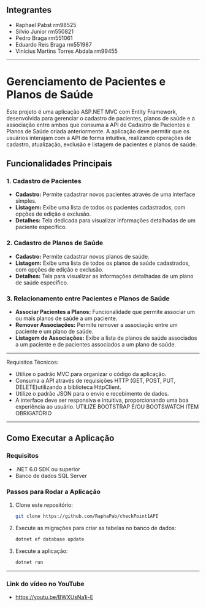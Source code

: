 ## Integrantes
- Raphael Pabst rm98525
- Silvio Junior rm550821
- Pedro Braga rm551061
- Eduardo Reis Braga rm551987
- Vinícius Martins Torres Abdala rm99455

---

# Gerenciamento de Pacientes e Planos de Saúde

Este projeto é uma aplicação ASP.NET MVC com Entity Framework, desenvolvida para gerenciar o cadastro de pacientes, planos de saúde e a associação entre ambos que consuma a API de Cadastro de Pacientes e Planos de Saúde criada anteriormente. A aplicação deve permitir que os usuários interajam com a API de forma intuitiva, realizando operações de cadastro, atualização, exclusão e listagem de pacientes e planos de saúde.

## Funcionalidades Principais

### 1. Cadastro de Pacientes
- **Cadastro:** Permite cadastrar novos pacientes através de uma interface simples.
- **Listagem:** Exibe uma lista de todos os pacientes cadastrados, com opções de edição e exclusão.
- **Detalhes:** Tela dedicada para visualizar informações detalhadas de um paciente específico.

### 2. Cadastro de Planos de Saúde
- **Cadastro:** Permite cadastrar novos planos de saúde.
- **Listagem:** Exibe uma lista de todos os planos de saúde cadastrados, com opções de edição e exclusão.
- **Detalhes:** Tela para visualizar as informações detalhadas de um plano de saúde específico.

### 3. Relacionamento entre Pacientes e Planos de Saúde
- **Associar Pacientes a Planos:** Funcionalidade que permite associar um ou mais planos de saúde a um paciente.
- **Remover Associações:** Permite remover a associação entre um paciente e um plano de saúde.
- **Listagem de Associações:** Exibe a lista de planos de saúde associados a um paciente e de pacientes associados a um plano de saúde.

---

Requisitos Técnicos:
 - Utilize o padrão MVC para organizar o código da aplicação.
 - Consuma a API através de requisições HTTP (GET, POST, PUT, DELETE)utilizando a biblioteca HttpClient.
 - Utilize o padrão JSON para o envio e recebimento de dados.
 - A interface deve ser responsiva e intuitiva, proporcionando uma boa experiência ao usuário. UTILIZE BOOTSTRAP E/OU BOOTSWATCH ITEM OBRIGATÓRIO

---

## Como Executar a Aplicação

### Requisitos
- .NET 6.0 SDK ou superior
- Banco de dados SQL Server

### Passos para Rodar a Aplicação
1. Clone este repositório:
   ```bash
   git clone https://github.com/RaphaPab/checkPoint1API

2. Execute as migrações para criar as tabelas no banco de dados:
   ```bash
   dotnet ef database update

3. Execute a aplicação:
   ```bash
   dotnet run

---
### Link do vídeo no YouTube

- https://youtu.be/BWXUsNa1i-E







   
